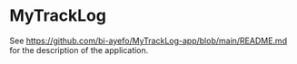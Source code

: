 # MyTrackLog

See https://github.com/bi-ayefo/MyTrackLog-app/blob/main/README.md for the description of the application.
